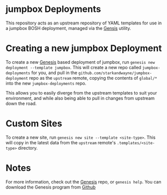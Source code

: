 jumpbox Deployments
======================================

This repository acts as an upstream repository of YAML templates for use
in a jumpbox BOSH deployment, managed via the [Gensis][1] utility.

Creating a new jumpbox Deployment
======================================

To create a new [Genesis][1] based deployment of jumpbox, run
`genesis new deployment --template jumpbox`. This will create a new repo
called `jumpbox-deployments` for you, and pull in the
`github.com/starkandwayne/jumpbox-deployment` repo as the `upstream` remote,
copying the contents of `global/*` into the new `jumpbox-deployments` repo.

This allows you to easily diverge from the upstream templates to suit your
environment, and while also being able to pull in changes from upstream down
the road.

Custom Sites
======================================

To create a new site, run `genesis new site --template <site-type>`. This
will copy in the latest data from the `upstream` remote's `.templates/<site-type>`
directory.

Notes
======================================

For more information, check out the [Genesis][1] repo, or `genesis help`.
You can download the Genesis program from [Github][1]

[1]: https://github.com/starkandwayne/genesis
